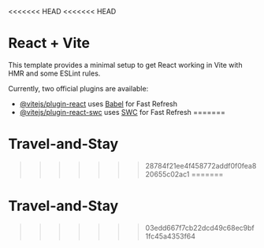 <<<<<<< HEAD
<<<<<<< HEAD
# React + Vite

This template provides a minimal setup to get React working in Vite with HMR and some ESLint rules.

Currently, two official plugins are available:

- [@vitejs/plugin-react](https://github.com/vitejs/vite-plugin-react/blob/main/packages/plugin-react/README.md) uses [Babel](https://babeljs.io/) for Fast Refresh
- [@vitejs/plugin-react-swc](https://github.com/vitejs/vite-plugin-react-swc) uses [SWC](https://swc.rs/) for Fast Refresh
=======
# Travel-and-Stay
>>>>>>> 28784f21ee4f458772addf0f0fea820655c02ac1
=======
# Travel-and-Stay
>>>>>>> 03edd667f7cb22dcd49c68ec9bf1fc45a4353f64
